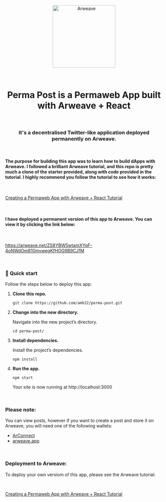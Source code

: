 &nbsp;

<p align="center">
  <a href="https://www.arweave.org/">
    <img alt="Arweave" src="https://www.arweave.org/footer-logo.svg" width="200" />
  </a>
</p>
&nbsp;

<h1 align="center">
  Perma Post is a Permaweb App built with Arweave + React
</h1>
&nbsp;

<h3 align="center">
  It's a decentralised Twitter-like application deployed permanently on Arweave.
</h3>
&nbsp;
<h4 align="left">
  The purpose for building this app was to learn how to build dApps with Arweave. I followed a brilliant Arweave tutorial, and this repo is pretty much a clone of the starter provided, along with code provided in the tutorial. I highly recommend you follow the tutorial to see how it works:
</h4>
&nbsp;
<p align="left">
  <a href="https://arwiki.wiki/#/en/creating-a-dapp">
    Creating a Permaweb App with Arweave + React Tutorial
  </a>
</p>
&nbsp;

<h4 align="left">
  I have deployed a permanent version of this app to Arweave. You can view it by clicking the link below:
</h4>
&nbsp;
<p align="left">
  <a href="https://arweave.net/ZS8YBW5wtamXYqF-4oNWdOm810mvwegKfHOG9B9CJ1M">
    https://arweave.net/ZS8YBW5wtamXYqF-4oNWdOm810mvwegKfHOG9B9CJ1M
  </a>
</p>
&nbsp;

### 🚀 Quick start

Follow the steps below to deploy this app:

1.  **Clone this repo.**

    ```shell
    git clone https://github.com/amh22/perma-post.git
    ```

2.  **Change into the new directory.**

    Navigate into the new project’s directory.

    ```shell
    cd perma-post/
    ```

3.  **Install dependencies.**

    Install the project’s dependencies.

    ```shell
    npm install
    ```

4.  **Run the app.**

    ```shell
    npm start
    ```

    Your site is now running at http://localhost:3000

&nbsp;

### Please note:

You can view posts, however if you want to create a post and store it on Arweave, you will need one of the following wallets:

- [ArConnect](https://arconnect.io/)
- [arweave.app](https://arweave.app/)

&nbsp;

### Deployment to Arweave:

To deploy your own versiom of this app, please see the Arweave tutorial:

&nbsp;

<p align="left">
  <a href="https://arwiki.wiki/#/en/creating-a-dapp">
    Creating a Permaweb App with Arweave + React Tutorial
  </a>
</p>

